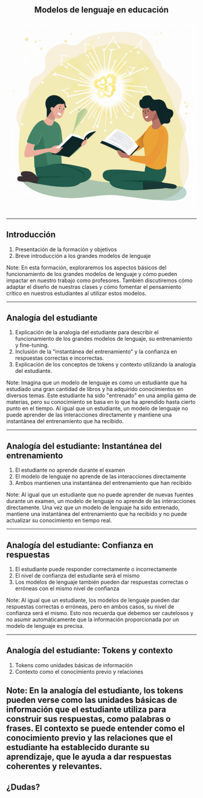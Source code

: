 <h2 class="r-fit-text" style="text-align: center"> Modelos de lenguaje en educación </h2>

<img class="r-stretch" style="text-align: center" src="assets/image-cover-1.png">

---

## Introducción

1. Presentación de la formación y objetivos <!-- .element: class="fragment" -->
2. Breve introducción a los grandes modelos de lenguaje <!-- .element: class="fragment" -->

Note:
En esta formación, exploraremos los aspectos básicos del funcionamiento de los grandes modelos de lenguaje y cómo pueden impactar en nuestro trabajo como profesores. También discutiremos cómo adaptar el diseño de nuestras clases y cómo fomentar el pensamiento crítico en nuestros estudiantes al utilizar estos modelos.

---

## Analogía del estudiante

1. Explicación de la analogía del estudiante para describir el funcionamiento de los grandes modelos de lenguaje, su entrenamiento y fine-tuning.
2. Inclusión de la "instantánea del entrenamiento" y la confianza en respuestas correctas e incorrectas.
3. Explicación de los conceptos de tokens y contexto utilizando la analogía del estudiante.

Note:
Imagina que un modelo de lenguaje es como un estudiante que ha estudiado una gran cantidad de libros y ha adquirido conocimientos en diversos temas. Este estudiante ha sido "entrenado" en una amplia gama de materias, pero su conocimiento se basa en lo que ha aprendido hasta cierto punto en el tiempo. Al igual que un estudiante, un modelo de lenguaje no puede aprender de las interacciones directamente y mantiene una instantánea del entrenamiento que ha recibido.

---

## Analogía del estudiante: Instantánea del entrenamiento

1. El estudiante no aprende durante el examen <!-- .element: class="fragment" -->
2. El modelo de lenguaje no aprende de las interacciones directamente <!-- .element: class="fragment" -->
3. Ambos mantienen una instantánea del entrenamiento que han recibido <!-- .element: class="fragment" -->

Note:
Al igual que un estudiante que no puede aprender de nuevas fuentes durante un examen, un modelo de lenguaje no aprende de las interacciones directamente. Una vez que un modelo de lenguaje ha sido entrenado, mantiene una instantánea del entrenamiento que ha recibido y no puede actualizar su conocimiento en tiempo real.

---

## Analogía del estudiante: Confianza en respuestas

1. El estudiante puede responder correctamente o incorrectamente <!-- .element: class="fragment" -->
2. El nivel de confianza del estudiante será el mismo <!-- .element: class="fragment" -->
3. Los modelos de lenguaje también pueden dar respuestas correctas o erróneas con el mismo nivel de confianza <!-- .element: class="fragment" -->

Note:
Al igual que un estudiante, los modelos de lenguaje pueden dar respuestas correctas o erróneas, pero en ambos casos, su nivel de confianza será el mismo. Esto nos recuerda que debemos ser cautelosos y no asumir automáticamente que la información proporcionada por un modelo de lenguaje es precisa.

---

## Analogía del estudiante: Tokens y contexto

1. Tokens como unidades básicas de información <!-- .element: class="fragment" -->
2. Contexto como el conocimiento previo y relaciones <!-- .element: class="fragment" -->

Note:
En la analogía del estudiante, los tokens pueden verse como las unidades básicas de información que el estudiante utiliza para construir sus respuestas, como palabras o frases. El contexto se puede entender como el conocimiento previo y las relaciones que el estudiante ha establecido durante su aprendizaje, que le ayuda a dar respuestas coherentes y relevantes.
---
<!-- .slide: data-background-video="../assets/searching.mp4" data-background-opacity="0.6" data-background-video-loop data-background-video-muted-->

## ¿Dudas?
